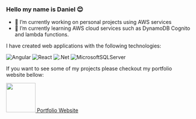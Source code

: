 ### Hello my name is Daniel 😊

- 🔭 I’m currently working on personal projects using AWS services
- 🌱 I’m currently learning AWS cloud services such as DynamoDB Cognito and lambda functions.

I have created web applications with the following technologies:

![Angular](https://img.shields.io/badge/angular-%23DD0031.svg?style=for-the-badge&logo=angular&logoColor=white)
![React](https://img.shields.io/badge/react-%2320232a.svg?style=for-the-badge&logo=react&logoColor=%2361DAFB)
![.Net](https://img.shields.io/badge/.NET-5C2D91?style=for-the-badge&logo=.net&logoColor=white)
![MicrosoftSQLServer](https://img.shields.io/badge/Microsoft%20SQL%20Sever-CC2927?style=for-the-badge&logo=microsoft%20sql%20server&logoColor=white)

If you want to see some of my projects please checkout my portfolio website bellow:

<a href="https://danalbertportfolio.com.au/">
    <img src="https://danalbertportfolio.com.au/web-logo.png" width="80"> 
    <span>Portfolio Website</span>
</a>
